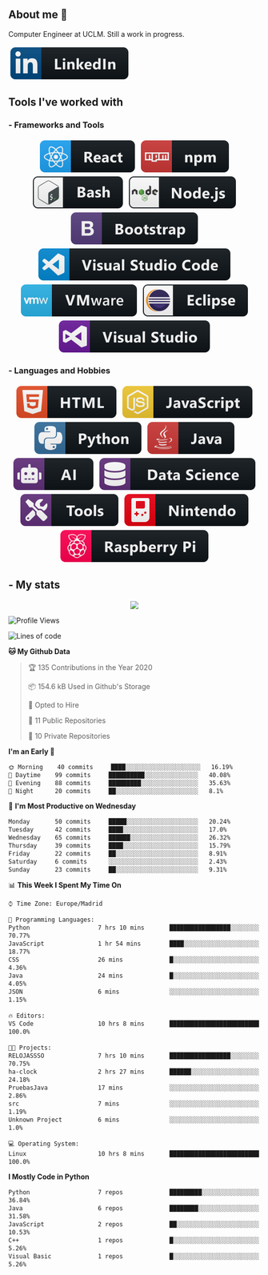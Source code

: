 ## About me 👋

<p align="center">
  <p>Computer Engineer at UCLM. Still a  work in progress. </p>
  <a href="https://www.linkedin.com/in/eduardo-garcia-aparicio-3ba073167/">
    <img src="https://raw.githubusercontent.com/eduardez/eduardez/master/svg/social/linkedin.svg" alt="linkedin" style="vertical-align:top; margin:4px">
  </a>
</p>


## Tools I've worked with

### - Frameworks and Tools

<p align="center">
  <!-- For more icons please follow  https://github.com/MikeCodesDotNET/ColoredBadges -->
  <img src="https://raw.githubusercontent.com/eduardez/eduardez/master/svg/dev/frameworks/react.svg" alt="react" style="vertical-align:top; margin:4px">
  <img src="https://raw.githubusercontent.com/eduardez/eduardez/master/svg/dev/services/npm.svg" alt="npm" style="vertical-align:top; margin:4px">
  <img src="https://raw.githubusercontent.com/eduardez/eduardez/master/svg/dev/tools/bash.svg" alt="bash" style="vertical-align:top; margin:4px">  
  <img src="https://raw.githubusercontent.com/eduardez/eduardez/master/svg/dev/frameworks/nodejs.svg" alt="nodejs" style="vertical-align:top; margin:4px">  
  <img src="https://raw.githubusercontent.com/eduardez/eduardez/master/svg/dev/frameworks/bootstrap.svg" alt="bootstrap" style="vertical-align:top; margin:4px">
  <img src="https://raw.githubusercontent.com/eduardez/eduardez/master/svg/dev/tools/visualstudio_code.svg" alt="vscode" style="vertical-align:top; margin:4px">
  <img src="https://raw.githubusercontent.com/eduardez/eduardez/master/svg/dev/tools/vmware.svg" alt="vmware" style="vertical-align:top; margin:4px">
  <img src="https://raw.githubusercontent.com/eduardez/eduardez/master/svg/dev/tools/eclipse.svg" alt="eclipse" style="vertical-align:top; margin:4px">
  <img src="https://raw.githubusercontent.com/eduardez/eduardez/master/svg/dev/tools/visualstudio.svg" alt="visualstudio" style="vertical-align:top; margin:4px">
</p>


### - Languages and Hobbies

<p align="center">
  <!-- For more icons please follow  https://github.com/MikeCodesDotNET/ColoredBadges -->
  <img src="https://raw.githubusercontent.com/eduardez/eduardez/master/svg/dev/languages/html.svg" alt="html" style="vertical-align:top; margin:4px">
  <img src="https://raw.githubusercontent.com/eduardez/eduardez/master/svg/dev/languages/js.svg" alt="js" style="vertical-align:top; margin:4px">
  <img src="https://raw.githubusercontent.com/eduardez/eduardez/master/svg/dev/languages/python.svg" alt="python" style="vertical-align:top; margin:4px">
  <img src="https://raw.githubusercontent.com/eduardez/eduardez/master/svg/dev/languages/java.svg" alt="java" style="vertical-align:top; margin:4px">
  <img src="https://raw.githubusercontent.com/eduardez/eduardez/master/svg/dev/misc/ai.svg" alt="ai" style="vertical-align:top; margin:4px">    
  <img src="https://raw.githubusercontent.com/eduardez/eduardez/master/svg/dev/misc/ds.svg" alt="ds" style="vertical-align:top; margin:4px">
  <img src="https://raw.githubusercontent.com/eduardez/eduardez/master/svg/dev/misc/tools.svg" alt="tools" style="vertical-align:top; margin:4px">    
  <img src="https://raw.githubusercontent.com/eduardez/eduardez/master/svg/dev/misc/nintendo.svg" alt="nintendo" style="vertical-align:top; margin:4px">    
  <img src="https://raw.githubusercontent.com/eduardez/eduardez/master/svg/dev/misc/raspberrypi.svg" alt="raspberrypi" style="vertical-align:top; margin:4px">    
  
</p>

## - My stats
<p align="center">

<img align="center" src="https://github-readme-stats.anuraghazra1.vercel.app/api/top-langs/?username=eduardez&layout=compact&theme=default" />

</p>


<!--START_SECTION:waka-->
![Profile Views](http://img.shields.io/badge/Profile%20Views-0-blue)

![Lines of code](https://img.shields.io/badge/From%20Hello%20World%20I%27ve%20Written-215572%20lines%20of%20code-blue)

**🐱 My Github Data** 

> 🏆 135 Contributions in the Year 2020
 > 
> 📦 154.6 kB Used in Github's Storage 
 > 
> 💼 Opted to Hire
 > 
> 📜 11 Public Repositories
 > 
> 🔑 10 Private Repositories 

**I'm an Early 🐤** 

```text
🌞 Morning    40 commits     ████░░░░░░░░░░░░░░░░░░░░░   16.19% 
🌆 Daytime    99 commits     ██████████░░░░░░░░░░░░░░░   40.08% 
🌃 Evening    88 commits     █████████░░░░░░░░░░░░░░░░   35.63% 
🌙 Night      20 commits     ██░░░░░░░░░░░░░░░░░░░░░░░   8.1%

```
📅 **I'm Most Productive on Wednesday** 

```text
Monday       50 commits     █████░░░░░░░░░░░░░░░░░░░░   20.24% 
Tuesday      42 commits     ████░░░░░░░░░░░░░░░░░░░░░   17.0% 
Wednesday    65 commits     ██████░░░░░░░░░░░░░░░░░░░   26.32% 
Thursday     39 commits     ████░░░░░░░░░░░░░░░░░░░░░   15.79% 
Friday       22 commits     ██░░░░░░░░░░░░░░░░░░░░░░░   8.91% 
Saturday     6 commits      ░░░░░░░░░░░░░░░░░░░░░░░░░   2.43% 
Sunday       23 commits     ██░░░░░░░░░░░░░░░░░░░░░░░   9.31%

```


📊 **This Week I Spent My Time On** 

```text
⌚︎ Time Zone: Europe/Madrid

💬 Programming Languages: 
Python                   7 hrs 10 mins       █████████████████░░░░░░░░   70.77% 
JavaScript               1 hr 54 mins        ████░░░░░░░░░░░░░░░░░░░░░   18.77% 
CSS                      26 mins             █░░░░░░░░░░░░░░░░░░░░░░░░   4.36% 
Java                     24 mins             █░░░░░░░░░░░░░░░░░░░░░░░░   4.05% 
JSON                     6 mins              ░░░░░░░░░░░░░░░░░░░░░░░░░   1.15%

🔥 Editors: 
VS Code                  10 hrs 8 mins       █████████████████████████   100.0%

🐱‍💻 Projects: 
RELOJASSSO               7 hrs 10 mins       █████████████████░░░░░░░░   70.75% 
ha-clock                 2 hrs 27 mins       ██████░░░░░░░░░░░░░░░░░░░   24.18% 
PruebasJava              17 mins             ░░░░░░░░░░░░░░░░░░░░░░░░░   2.86% 
src                      7 mins              ░░░░░░░░░░░░░░░░░░░░░░░░░   1.19% 
Unknown Project          6 mins              ░░░░░░░░░░░░░░░░░░░░░░░░░   1.0%

💻 Operating System: 
Linux                    10 hrs 8 mins       █████████████████████████   100.0%

```

**I Mostly Code in Python** 

```text
Python                   7 repos             █████████░░░░░░░░░░░░░░░░   36.84% 
Java                     6 repos             ████████░░░░░░░░░░░░░░░░░   31.58% 
JavaScript               2 repos             ██░░░░░░░░░░░░░░░░░░░░░░░   10.53% 
C++                      1 repos             █░░░░░░░░░░░░░░░░░░░░░░░░   5.26% 
Visual Basic             1 repos             █░░░░░░░░░░░░░░░░░░░░░░░░   5.26%

```



<!--END_SECTION:waka-->
